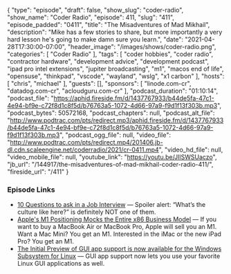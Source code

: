 {
  "type": "episode",
  "draft": false,
  "show_slug": "coder-radio",
  "show_name": "Coder Radio",
  "episode": 411,
  "slug": "411",
  "episode_padded": "0411",
  "title": "The Misadventures of Mad Mikhail",
  "description": "Mike has a few stories to share, but more importantly a very hard lesson he's going to make damn sure you learn.",
  "date": "2021-04-28T17:30:00-07:00",
  "header_image": "/images/shows/coder-radio.png",
  "categories": [
    "Coder Radio"
  ],
  "tags": [
    "coder hobbies",
    "coder radio",
    "contractor hardware",
    "development advice",
    "development podcast",
    "ipad pro intel extensions",
    "jupiter broadcasting",
    "m1",
    "macos end of life",
    "opensuse",
    "thinkpad",
    "vscode",
    "wayland",
    "wslg",
    "x1 carbon"
  ],
  "hosts": [
    "chris",
    "michael"
  ],
  "guests": [],
  "sponsors": [
    "linode.com-cr",
    "datadog.com-cr",
    "acloudguru.com-cr"
  ],
  "podcast_duration": "01:10:14",
  "podcast_file": "https://aphid.fireside.fm/d/1437767933/b44de5fa-47c1-4e94-bf9e-c72f8d1c8f5d/b76763a5-1072-4d66-97a9-f9d1f13f303b.mp3",
  "podcast_bytes": 50572168,
  "podcast_chapters": null,
  "podcast_alt_file": "http://www.podtrac.com/pts/redirect.mp3/aphid.fireside.fm/d/1437767933/b44de5fa-47c1-4e94-bf9e-c72f8d1c8f5d/b76763a5-1072-4d66-97a9-f9d1f13f303b.mp3",
  "podcast_ogg_file": null,
  "video_file": "http://www.podtrac.com/pts/redirect.mp4/201406.jb-dl.cdn.scaleengine.net/coderradio/2021/cr-0411.mp4",
  "video_hd_file": null,
  "video_mobile_file": null,
  "youtube_link": "https://youtu.be/JIlSWSUaczo",
  "jb_url": "/144917/the-misadventures-of-mad-mikhail-coder-radio-411/",
  "fireside_url": "/411"
}


### Episode Links

  * [10 Questions to ask in a Job Interview](https://www.fastcompany.com/90622890/10-questions-to-ask-in-a-job-interview-that-will-really-expose-a-companys-culture "10 Questions to ask in a Job Interview") — Spoiler alert: “What’s the culture like here?” is definitely NOT one of them.
  * [Apple's M1 Positioning Mocks the Entire x86 Business Model](https://www.extremetech.com/computing/322120-apples-m1-positioning-mocks-every-x86-cpu-amd-and-intel-have-ever-launched "Apple's M1 Positioning Mocks the Entire x86 Business Model") — If you want to buy a MacBook Air or MacBook Pro, Apple will sell you an M1. Want a Mac Mini? You get an M1. Interested in the iMac or the new iPad Pro? You get an M1.
  * [The Initial Preview of GUI app support is now available for the Windows Subsystem for Linux](https://devblogs.microsoft.com/commandline/the-initial-preview-of-gui-app-support-is-now-available-for-the-windows-subsystem-for-linux-2/ "The Initial Preview of GUI app support is now available for the Windows Subsystem for Linux") — GUI app support now lets you use your favorite Linux GUI applications as well. 


